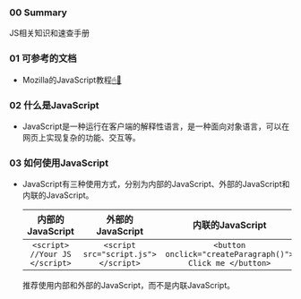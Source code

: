 ### 00 Summary  

JS相关知识和速查手册  

### 01 可参考的文档  

- Mozilla的JavaScript教程[🖱🔗](https://developer.mozilla.org/zh-CN/docs/web/JavaScript)  

### 02 什么是JavaScript  

- JavaScript是一种运行在客户端的解释性语言，是一种面向对象语言，可以在网页上实现复杂的功能、交互等。  

### 03 如何使用JavaScript  

- JavaScript有三种使用方式，分别为内部的JavaScript、外部的JavaScript和内联的JavaScript。  

    内部的JavaScript | 外部的JavaScript | 内联的JavaScript  
    :-:|:-:|:-:  
    `<script> //Your JS </script>`|`<script src="script.js">  </script>`|`<button onclick="createParagraph()"> Click me </button>`  

    推荐使用内部和外部的JavaScript，而不是内联JavaScript。

